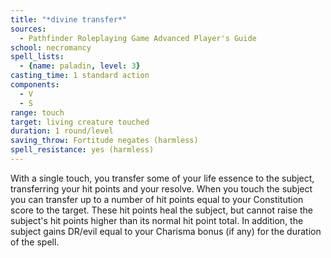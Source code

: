 ```yaml
---
title: "*divine transfer*"
sources:
  - Pathfinder Roleplaying Game Advanced Player's Guide
school: necromancy
spell_lists:
  - {name: paladin, level: 3}
casting_time: 1 standard action
components:
  - V
  - S
range: touch
target: living creature touched
duration: 1 round/level
saving_throw: Fortitude negates (harmless)
spell_resistance: yes (harmless)
---
```


With a single touch, you transfer some of your life essence to the subject, transferring your hit points and your resolve. When you touch the subject you can transfer up to a number of hit points equal to your Constitution score to the target. These hit points heal the subject, but cannot raise the subject's hit points higher than its normal hit point total. In addition, the subject gains DR/evil equal to your Charisma bonus (if any) for the duration of the spell.

